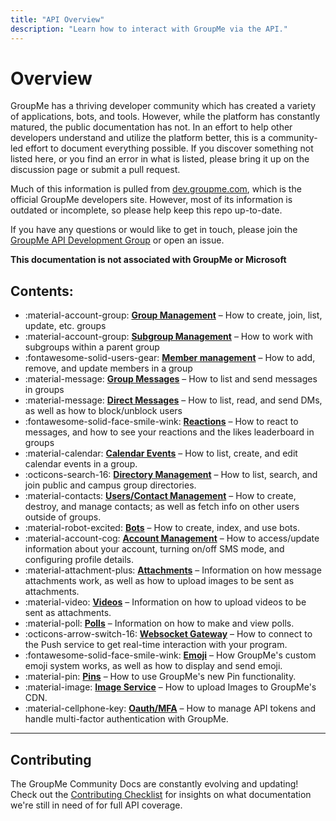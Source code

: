 ```yaml
---
title: "API Overview"
description: "Learn how to interact with GroupMe via the API."
---
```


# Overview

GroupMe has a thriving developer community which has created a variety of applications, bots, and tools. However, while the platform has constantly matured, the public documentation has not. In an effort to help other developers understand and utilize the platform better, this is a community-led effort to document everything possible. If you discover something not listed here, or you find an error in what is listed, please bring it up on the discussion page or submit a pull request.

Much of this information is pulled from [dev.groupme.com](https://dev.groupme.com/), which is the official GroupMe developers site. However, most of its information is outdated or incomplete, so please help keep this repo up-to-date.

If you have any questions or would like to get in touch, please join the [GroupMe API Development Group](https://groupme.com/join_group/27317261/ibNNhx) or open an issue.

**This documentation is not associated with GroupMe or Microsoft**

## Contents:

<div class="grid cards" markdown>

- :material-account-group: __[Group Management]__ – How to create, join, list, update, etc. groups
- :material-account-group: __[Subgroup Management]__ – How to work with subgroups within a parent group
- :fontawesome-solid-users-gear: __[Member management]__ – How to add, remove, and update members in a group
- :material-message: __[Group Messages]__ – How to list and send messages in groups
- :material-message: __[Direct Messages]__ – How to list, read, and send DMs, as well as how to block/unblock users
- :fontawesome-solid-face-smile-wink: __[Reactions]__ – How to react to messages, and how to see your reactions and the likes leaderboard in groups
- :material-calendar: __[Calendar Events]__ – How to list, create, and edit calendar events in a group.
- :octicons-search-16: __[Directory Management]__ – How to list, search, and join public and campus group directories.
- :material-contacts: __[Users/Contact Management]__ – How to create, destroy, and manage contacts; as well as fetch info on other users outside of groups.
- :material-robot-excited: __[Bots]__ – How to create, index, and use bots.
- :material-account-cog: __[Account Management]__ – How to access/update information about your account, turning on/off SMS mode, and configuring profile details.
- :material-attachment-plus: __[Attachments]__ – Information on how message attachments work, as well as how to upload images to be sent as attachments.
- :material-video: __[Videos]__ – Information on how to upload videos to be sent as attachments.
- :material-poll: __[Polls]__ – Information on how to make and view polls.
- :octicons-arrow-switch-16: __[Websocket Gateway]__ – How to connect to the Push service to get real-time interaction with your program.
- :fontawesome-solid-face-smile-wink: __[Emoji]__ – How GroupMe's custom emoji system works, as well as how to display and send emoji.
- :material-pin: __[Pins]__ – How to use GroupMe's new Pin functionality.
- :material-image: __[Image Service]__ – How to upload Images to GroupMe's CDN.
- :material-cellphone-key: __[Oauth/MFA]__ – How to manage API tokens and handle multi-factor authentication with GroupMe.

</div>

  [Group Management]: groups.md
  [Subgroup Management]: subtopics.md
  [Member management]: members.md
  [Group Messages]: messages.md
  [Direct Messages]: dms.md
  [Reactions]: likes.md
  [Calendar Events]: calendar.md
  [Directory Management]: directories.md
  [Users/Contact Management]: users.md
  [Bots]: bots.md
  [Account Management]: self.md
  [Attachments]: attachments.md
  [Videos]: video.md
  [Polls]: polls.md
  [Websocket Gateway]: push.md
  [Emoji]: emoji.md
  [Pins]: pins.md
  [Oauth/MFA]: oauth.md
  [Image Service]: images.md

***

## Contributing

The GroupMe Community Docs are constantly evolving and updating! Check out the [Contributing Checklist](https://github.com/groupme-js/GroupMeCommunityDocs/issues/32) for insights on what documentation we're still in need of for full API coverage. 
